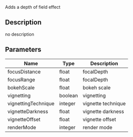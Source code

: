 Adds a depth of field effect



## Description
no description
## Parameters

<table>
<thead>
	<tr>
		<th>Name</th>
		<th>Type</th>
		<th>Description</th>
	</tr>
</thead>
<tr>
	<td>focusDistance</td>
	<td><div class='bg-yellow-800 px-2 py-px text-white rounded-sm'>float</div></td>
	<td>focalDepth</td>
</tr>
<tr>
	<td>focusRange</td>
	<td><div class='bg-yellow-800 px-2 py-px text-white rounded-sm'>float</div></td>
	<td>focalDepth</td>
</tr>
<tr>
	<td>bokehScale</td>
	<td><div class='bg-yellow-800 px-2 py-px text-white rounded-sm'>float</div></td>
	<td>bokeh scale</td>
</tr>
<tr>
	<td>vignetting</td>
	<td><div class='bg-emerald-800 px-2 py-px text-white rounded-sm'>boolean</div></td>
	<td>vignetting</td>
</tr>
<tr>
	<td>vignettingTechnique</td>
	<td><div class='bg-orange-800 px-2 py-px text-white rounded-sm'>integer</div></td>
	<td>vignette technique</td>
</tr>
<tr>
	<td>vignetteDarkness</td>
	<td><div class='bg-yellow-800 px-2 py-px text-white rounded-sm'>float</div></td>
	<td>vignette darkness</td>
</tr>
<tr>
	<td>vignetteOffset</td>
	<td><div class='bg-yellow-800 px-2 py-px text-white rounded-sm'>float</div></td>
	<td>vignette offset</td>
</tr>
<tr>
	<td>renderMode</td>
	<td><div class='bg-orange-800 px-2 py-px text-white rounded-sm'>integer</div></td>
	<td>render mode</td>
</tr>
</table>